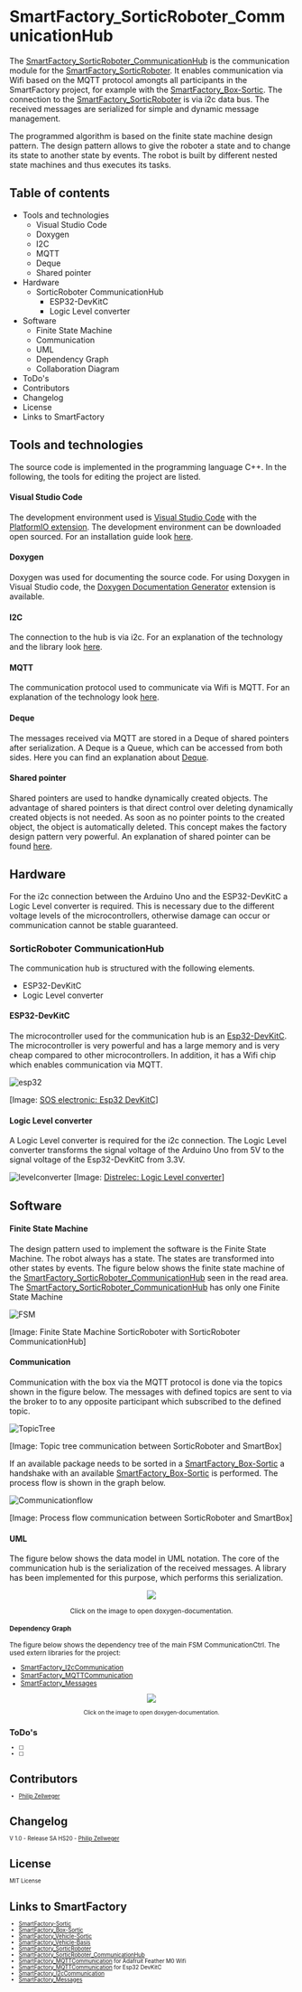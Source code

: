 # SmartFactory_SorticRoboter_CommunicationHub

The [SmartFactory_SorticRoboter_CommunicationHub](https://github.com/philipzellweger/SmartFactory_SorticRoboter_CommunicationHub) is the communication module for the [SmartFactory_SorticRoboter](https://github.com/philipzellweger/SmartFactory_SorticRoboter). It enables communication via Wifi based on the MQTT protocol amongts all participants in the SmartFactory project, for example with the [SmartFactory_Box-Sortic](https://github.com/LMazzole/SmartFactory_Box-Sortic). The connection to the [SmartFactory_SorticRoboter](https://github.com/philipzellweger/SmartFactory_SorticRoboter) is via i2c data bus. The received messages are serialized for simple and dynamic message management.

The programmed algorithm is based on the finite state machine design pattern. 
The design pattern allows to give the roboter a state and to change its state to another state by events.
The robot is built by different nested state machines and thus executes its tasks.


## Table of contents

- Tools and technologies
   - Visual Studio Code
   - Doxygen
   - I2C
   - MQTT
   - Deque
   - Shared pointer
- Hardware
   - SorticRoboter CommunicationHub
     - ESP32-DevKitC
     - Logic Level converter
- Software
   - Finite State Machine
   - Communication
   - UML
   - Dependency Graph
   - Collaboration Diagram
- ToDo's
- Contributors
- Changelog
- License
- Links to SmartFactory

## Tools and technologies

The source code is implemented in the programming language C++. In the following, the tools for editing the project are listed.

#### Visual Studio Code
The development environment used is [Visual Studio Code](https://code.visualstudio.com/) with the [PlatformIO extension](https://docs.platformio.org/en/latest/ide/vscode.html). The development environment can be downloaded open sourced. For an installation guide look [here](https://github.com/philipzellweger/SmartFactory_SorticRoboter_CommunicationHub/blob/master/docs/Installation_Guide_SmartFactory.pdf).  

#### Doxygen
Doxygen was used for documenting the source code. For using Doxygen in Visual Studio code, the [Doxygen Documentation Generator](https://marketplace.visualstudio.com/items?itemName=cschlosser.doxdocgen) extension is available.

#### I2C

The connection to the hub is via i2c. For an explanation of the technology and the library look [here](https://github.com/philipzellweger/SmartFactory_I2cCommunication).

#### MQTT

The communication protocol used to communicate via Wifi is MQTT. For an explanation of the technology look [here](https://github.com/philipzellweger/SmartFactory_MQTTCommunication).

#### Deque

The messages received via MQTT are stored in a Deque of shared pointers after serialization. A Deque is a Queue, which can be accessed from both sides. Here you can find an explanation about [Deque](https://de.cppreference.com/w/cpp/container/deque).

#### Shared pointer

Shared pointers are used to handke dynamically created objects. The advantage of shared pointers is that direct control over deleting dynamically created objects is not needed. As soon as no pointer points to the created object, the object is automatically deleted. This concept makes the factory design pattern very powerful. An explanation of shared pointer can be found [here](https://de.cppreference.com/w/cpp/memory/shared_ptr).

## Hardware 

For the i2c connection between the Arduino Uno and the ESP32-DevKitC a Logic Level converter is required. This is necessary due to the different voltage levels of the microcontrollers, otherwise damage can occur or communication cannot be stable guaranteed. 

### SorticRoboter CommunicationHub

The communication hub is structured with the following elements.
- ESP32-DevKitC
- Logic Level converter

#### ESP32-DevKitC

The microcontroller used for the communication hub is an [Esp32-DevKitC](https://www.espressif.com/en/products/hardware/esp32-devkitc/overview). The microcontroller is very powerful and has a large memory and is very cheap compared to other microcontrollers. In addition, it has a Wifi chip which enables communication via MQTT.

![esp32](https://cdn.sos.sk/productdata/90/d5/9dcaac3b/esp32-devkitc.jpg)

[Image: [SOS electronic: Esp32 DevKitC](https://www.soselectronic.de/products/espressif/esp32-devkitc-ver-d-305403)]

#### Logic Level converter

A Logic Level converter is required for the i2c connection. The Logic Level converter transforms the signal voltage of the Arduino Uno from 5V to the signal voltage of the Esp32-DevKitC from 3.3V.

![levelconverter](https://www.distrelec.ch/Web/WebShopImages/landscape_large/1-/01/Adafruit-757-30091221-01.jpg)
[Image: [Distrelec: Logic Level converter](https://www.distrelec.ch/en/bss138-bi-directional-logic-level-converter-adafruit-757-logic-level-converter/p/30091221)]

## Software

#### Finite State Machine

The design pattern used to implement the software is the Finite State Machine. The robot always has a state. The states are transformed into other states by events. The figure below shows the finite state machine of the [SmartFactory_SorticRoboter_CommunicationHub](https://github.com/philipzellweger/SmartFactory_SorticRoboter_CommunicationHub) seen in the read area. The [SmartFactory_SorticRoboter_CommunicationHub](https://github.com/philipzellweger/SmartFactory_SorticRoboter_CommunicationHub) has only one Finite State Machine

![FSM](https://github.com/philipzellweger/SmartFactory_SorticRoboter_CommunicationHub/blob/master/docs/FSM_MASTER.jpg)

[Image: Finite State Machine SorticRoboter with SorticRoboter CommunicationHub]

#### Communication

Communication with the box via the MQTT protocol is done via the topics shown in the figure below. The messages with defined topics are sent to via the broker to to any opposite participant which subscribed to the defined topic.

![TopicTree](https://github.com/philipzellweger/SmartFactory_SorticRoboter_CommunicationHub/blob/master/docs/Topics.jpg)

[Image: Topic tree communication between SorticRoboter and SmartBox]

If an available package needs to be sorted in a [SmartFactory_Box-Sortic](https://github.com/LMazzole/SmartFactory_Box-Sortic) a handshake with an available [SmartFactory_Box-Sortic](https://github.com/LMazzole/SmartFactory_Box-Sortic) is performed. The process flow is shown in the graph below.

![Communicationflow](https://github.com/philipzellweger/SmartFactory_SorticRoboter_CommunicationHub/blob/master/docs/SorticToSmartBox.jpg)

[Image: Process flow communication between SorticRoboter and SmartBox]

#### UML

The figure below shows the data model in UML notation. The core of the communication hub is the serialization of the received messages. A library has been implemented for this purpose, which performs this serialization.

<p align="center">
    <a href=https://github.com/philipzellweger/SmartFactory_SorticRoboter_CommunicationHub/blob/master/docs/html/class_communication_ctrl.html>
        <img src="https://github.com/philipzellweger/SmartFactory_SorticRoboter_CommunicationHub/blob/master/docs/html/class_communication_ctrl__coll__graph.png" style="border:none;"/>
    </a>
    <p align="center"><small>Click on the image to open doxygen-documentation.</p>
</p>

#### Dependency Graph

The figure below shows the dependency tree of the main FSM CommunicationCtrl.
The used extern libraries for the project:
* [SmartFactory_I2cCommunication](https://github.com/philipzellweger/SmartFactory_I2cCommunication)
* [SmartFactory_MQTTCommunication](https://github.com/philipzellweger/SmartFactory_MQTTCommunication)
* [SmartFactory_Messages](https://github.com/philipzellweger/SmartFactory_Messages)

<p align="center">
    <a href=https://github.com/philipzellweger/SmartFactory_SorticRoboter_CommunicationHub/blob/master/docs/html/main_8cpp.html>
        <img src="https://github.com/philipzellweger/SmartFactory_SorticRoboter_CommunicationHub/blob/master/docs/html/main_8cpp__incl.png" style="border:none;"/>
    </a>
    <p align="center"><small>Click on the image to open doxygen-documentation.</p>
</p>

## ToDo's

- [ ]
- [ ]

# Contributors
- [Philip Zellweger](https://github.com/philipzellweger)

# Changelog

V 1.0   -	Release SA HS20 -	[Philip Zellweger](https://github.com/philipzellweger)

# License

MIT License

# Links to SmartFactory
- [SmartFactory-Sortic](https://github.com/LMazzole/SmartFactory-Sortic)
- [SmartFactory_Box-Sortic](https://github.com/LMazzole/SmartFactory_Box-Sortic)
- [SmartFactory_Vehicle-Sortic](https://github.com/LMazzole/SmartFactory_Vehicle-Sortic)
- [SmartFactory_Vehicle-Basis](https://github.com/LMazzole/SmartFactory_Vehicle-Basis)
- [SmartFactory_SorticRoboter](https://github.com/philipzellweger/SmartFactory_SorticRoboter)
- [SmartFactory_SorticRoboter_CommunicationHub](https://github.com/philipzellweger/SmartFactory_SorticRoboter_CommunicationHub)
- [SmartFactory_MQTTCommunication](https://github.com/LMazzole/SmartFactory_MQTTCommunication) for Adafruit Feather M0 Wifi
- [SmartFactory_MQTTCommunication](https://github.com/philipzellweger/SmartFactory_MQTTCommunication) for Esp32 DevKitC
- [SmartFactory_I2cCommunication](https://github.com/philipzellweger/SmartFactory_I2cCommunication)
- [SmartFactory_Messages](https://github.com/philipzellweger/SmartFactory_Messages)

